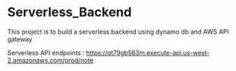# Serverless_Backend
This project is to build a serverless backend using dynamo db and AWS API gateway

Serverless API endpoints : 
 https://qt79gb563m.execute-api.us-west-2.amazonaws.com/prod/note
